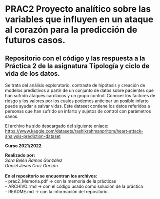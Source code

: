 # PRAC2 Proyecto analítico sobre las variables que influyen en un ataque al corazón para la predicción de futuros casos. 

## Repositorio con el código y las respuesta a la Práctica 2 de la asignatura Tipología y ciclo de vida de los datos. 
Se trata del análisis exploratorio, contraste de hipótesis y creación de modelos predictivos a partir de un conjunto de datos sobre pacientes que han sufrido ataques cardíacos y un grupo control. Conocer los factores de riesgo y los valores por los cuales podemos anticipar un posible infarto puede ayudar a salvar vidas. Este dataset contiene los datos referidos a personas que han sufrido un infarto y sujetos de control con parámetros sanos. 

El archivo ha sido descargado del siguiente enlace:
https://www.kaggle.com/datasets/rashikrahmanpritom/heart-attack-analysis-prediction-dataset

<b>Curso 2021/2022</b>
<div><b>Realizado por: </b>
<i> <br>Sara Belén Ramos González 
  <br>Daniel Jesús Cruz Garzón </i> 
</div>
<div><br><b>En el repositorio se encuentran los archivos:</b>
<br>- prac2_Memoria.pdf -> con la memoria de la prácticas
<br>- ARCHIVO.rmd -> con el código usado como solución de la práctica
<br>- README.md -> con la información del repositorio.
</div>
